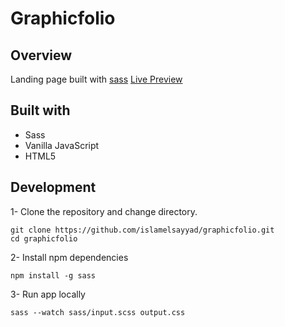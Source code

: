 # Graphicfolio

## Overview

Landing page built with [sass](https://sass-lang.com/) [Live Preview](https://islamelsayyad.github.io/graphicfolio-sass-landing-page/)

## Built with

+ Sass
+ Vanilla JavaScript
+ HTML5

## Development

1- Clone the repository and change directory.
```
git clone https://github.com/islamelsayyad/graphicfolio.git
cd graphicfolio
```
2- Install npm dependencies
```
npm install -g sass
```
3- Run app locally
```
sass --watch sass/input.scss output.css
```
